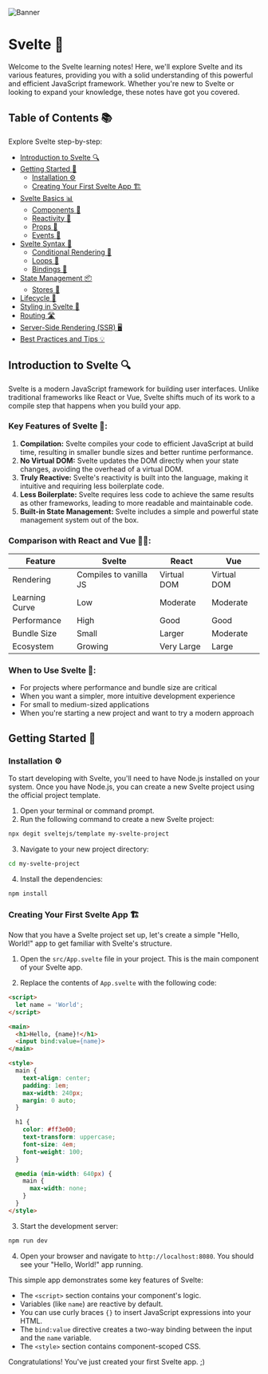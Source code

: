 ![Banner](https://miro.medium.com/v2/resize:fit:1400/format:webp/1*efKjr7onmEdOWlrYzasrvQ.png)

# Svelte 🎨
Welcome to the Svelte learning notes! Here, we'll explore Svelte and its various features, providing you with a solid understanding of this powerful and efficient JavaScript framework. Whether you're new to Svelte or looking to expand your knowledge, these notes have got you covered.

## Table of Contents 📚
Explore Svelte step-by-step:

- [Introduction to Svelte 🔍](#introduction-to-svelte-)
- [Getting Started 🚀](#getting-started-)
  - [Installation ⚙](#installation-)
  - [Creating Your First Svelte App 🏗](#creating-your-first-svelte-app-)
- [Svelte Basics 📊](#svelte-basics-)
  - [Components 🧩](#components-)
  - [Reactivity 🔄](#reactivity-)
  - [Props 📨](#props-)
  - [Events 🎉](#events-)
- [Svelte Syntax 📝](#svelte-syntax-)
  - [Conditional Rendering 🔀](#conditional-rendering-)
  - [Loops 🔁](#loops-)
  - [Bindings 🔗](#bindings-)
- [State Management 📦](#state-management-)
  - [Stores 🏪](#stores-)
- [Lifecycle 🔄](#lifecycle-)
- [Styling in Svelte 🎨](#styling-in-svelte-)
- [Routing 🛣️](#routing-%EF%B8%8F)
- [Server-Side Rendering (SSR) 🖥️](#server-side-rendering-ssr-)
- [Best Practices and Tips 💡](#best-practices-and-tips-)

## Introduction to Svelte 🔍

Svelte is a modern JavaScript framework for building user interfaces. Unlike traditional frameworks like React or Vue, Svelte shifts much of its work to a compile step that happens when you build your app.

### Key Features of Svelte 🔗:
1. **Compilation:** Svelte compiles your code to efficient JavaScript at build time, resulting in smaller bundle sizes and better runtime performance.
2. **No Virtual DOM:** Svelte updates the DOM directly when your state changes, avoiding the overhead of a virtual DOM.
3. **Truly Reactive:** Svelte's reactivity is built into the language, making it intuitive and requiring less boilerplate code.
4. **Less Boilerplate:** Svelte requires less code to achieve the same results as other frameworks, leading to more readable and maintainable code.
5. **Built-in State Management:** Svelte includes a simple and powerful state management system out of the box.

### Comparison with React and Vue 👨‍💻:

| Feature | Svelte | React | Vue |
|---------|--------|-------|-----|
| Rendering | Compiles to vanilla JS | Virtual DOM | Virtual DOM |
| Learning Curve | Low | Moderate | Moderate |
| Performance | High | Good | Good |
| Bundle Size | Small | Larger | Moderate |
| Ecosystem | Growing | Very Large | Large |

### When to Use Svelte 🦋:
- For projects where performance and bundle size are critical
- When you want a simpler, more intuitive development experience
- For small to medium-sized applications
- When you're starting a new project and want to try a modern approach

## Getting Started 🚀

### Installation ⚙️

To start developing with Svelte, you'll need to have Node.js installed on your system. Once you have Node.js, you can create a new Svelte project using the official project template.

1. Open your terminal or command prompt.
2. Run the following command to create a new Svelte project:

```bash
npx degit sveltejs/template my-svelte-project
```

3. Navigate to your new project directory:

```bash
cd my-svelte-project
```

4. Install the dependencies:

```bash
npm install
```

### Creating Your First Svelte App 🏗️

Now that you have a Svelte project set up, let's create a simple "Hello, World!" app to get familiar with Svelte's structure.

1. Open the `src/App.svelte` file in your project. This is the main component of your Svelte app.

2. Replace the contents of `App.svelte` with the following code:

```html
<script>
  let name = 'World';
</script>

<main>
  <h1>Hello, {name}!</h1>
  <input bind:value={name}>
</main>

<style>
  main {
    text-align: center;
    padding: 1em;
    max-width: 240px;
    margin: 0 auto;
  }

  h1 {
    color: #ff3e00;
    text-transform: uppercase;
    font-size: 4em;
    font-weight: 100;
  }

  @media (min-width: 640px) {
    main {
      max-width: none;
    }
  }
</style>
```

3. Start the development server:

```bash
npm run dev
```

4. Open your browser and navigate to `http://localhost:8080`. You should see your "Hello, World!" app running.

This simple app demonstrates some key features of Svelte:

- The `<script>` section contains your component's logic.
- Variables (like `name`) are reactive by default.
- You can use curly braces `{}` to insert JavaScript expressions into your HTML.
- The `bind:value` directive creates a two-way binding between the input and the `name` variable.
- The `<style>` section contains component-scoped CSS.

Congratulations! You've just created your first Svelte app. ;)


